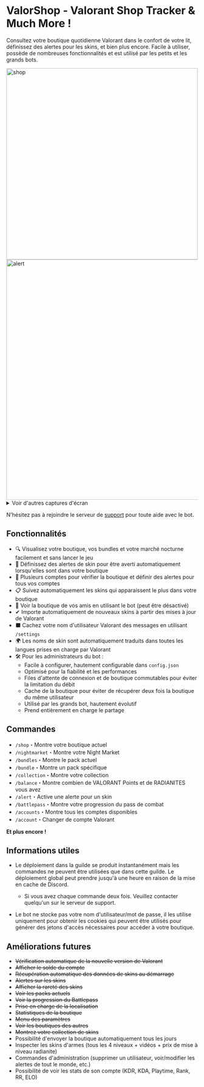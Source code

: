 # ValorShop - Valorant Shop Tracker & Much More !

Consultez votre boutique quotidienne Valorant dans le confort de votre lit, définissez des alertes pour les skins, et bien plus encore.
Facile à utiliser, possède de nombreuses fonctionnalités et est utilisé par les petits et les grands bots.

<img src="https://cdn.discordapp.com/attachments/1023325600338948186/1023628917682212965/unknown.png" alt="shop" width="504" >  
<img src="https://cdn.discordapp.com/attachments/1023325600338948186/1025101803647402024/unknown.png" alt="alert" width="633" >


<details>
<summary>Voir d'autres captures d'écran</summary>

<img src="https://cdn.discordapp.com/attachments/1023325600338948186/1025082904423968768/unknown.png" alt="nightmarket" width="501" ><br>
<img src="https://cdn.discordapp.com/attachments/1023325600338948186/1023630298925256756/unknown.png" alt="stats" width="556" ><br>
<img src="https://cdn.discordapp.com/attachments/1023325600338948186/1023630615809118289/unknown.png" alt="reaverstats" width="389" ><br>
<img src="https://cdn.discordapp.com/attachments/1023325600338948186/1023630749812920461/unknown.png" alt="balance" width="284" ><br>
<img src="https://cdn.discordapp.com/attachments/1023325600338948186/1023630954637561996/unknown.png" alt="battlepass" width="504" ><br>
<img src="https://cdn.discordapp.com/attachments/1023325600338948186/1023631116562874398/unknown.png" alt="collection" width="506" ><br>


</details>

N'hésitez pas à rejoindre le serveur de [support](https://dsc.gg/valorshop) pour toute aide avec le bot.

## Fonctionnalités

- 🔍 Visualisez votre boutique, vos bundles et votre marché nocturne facilement et sans lancer le jeu
- 🔔 Définissez des alertes de skin pour être averti automatiquement lorsqu'elles sont dans votre boutique
- 🔀 Plusieurs comptes pour vérifier la boutique et définir des alertes pour tous vos comptes
- 📋 Suivez automatiquement les skins qui apparaissent le plus dans votre boutique
- 👀 Voir la boutique de vos amis en utilisant le bot (peut être désactivé)
- ✔ Importe automatiquement de nouveaux skins à partir des mises à jour de Valorant
- ⬛ Cachez votre nom d'utilisateur Valorant des messages en utilisant `/settings`
- 🌍 Les noms de skin sont automatiquement traduits dans toutes les langues prises en charge par Valorant
- 🛠 Pour les administrateurs du bot :
  - Facile à configurer, hautement configurable dans `config.json`
  - Optimisé pour la fiabilité et les performances
  - Files d'attente de connexion et de boutique commutables pour éviter la limitation du débit
  - Cache de la boutique pour éviter de récupérer deux fois la boutique du même utilisateur
  - Utilisé par les grands bot, hautement évolutif
  - Prend entièrement en charge le partage

## Commandes

- `/shop`・Montre votre boutique actuel
- `/nightmarket`・Montre votre Night Market
- `/bundles`・Montre le pack actuel
- `/bundle`・Montre un pack spécifique
- `/collection`・Montre votre collection
- `/balance`・Montre combien de VALORANT Points et de RADIANITES vous avez
- `/alert`・Active une alerte pour un skin
- `/battlepass`・Montre votre progression du pass de combat
- `/accounts`・Montre tous les comptes disponibles
- `/account`・Changer de compte Valorant

**Et plus encore !**

## Informations utiles

- Le déploiement dans la guilde se produit instantanément mais les commandes ne peuvent être utilisées que dans cette guilde. Le déploiement global peut prendre jusqu'à une heure en raison de la mise en cache de Discord.
  - Si vous avez chaque commande deux fois. Veuillez contacter quelqu'un sur le serveur de support.

- Le bot ne stocke pas votre nom d'utilisateur/mot de passe, il les utilise uniquement pour obtenir les cookies qui peuvent être utilisés pour générer des jetons d'accès nécessaires pour accéder à votre boutique.

## Améliorations futures

* ~~Vérification automatique de la nouvelle version de Valorant~~
* ~~Afficher le solde du compte~~
* ~~Récupération automatique des données de skins au démarrage~~
* ~~Alertes sur les skins~~
* ~~Afficher la rareté des skins~~
* ~~Voir les packs actuels~~
* ~~Voir la progression du Battlepass~~
* ~~Prise en charge de la localisation~~
* ~~Statistiques de la boutique~~
* ~~Menu des paramètres~~
* ~~Voir les boutiques des autres~~
* ~~Montrez votre collection de skins~~
* Possibilité d'envoyer la boutique automatiquement tous les jours
* Inspecter les skins d'armes (tous les 4 niveaux + vidéos + prix de mise à niveau radianite)
* Commandes d'administration (supprimer un utilisateur, voir/modifier les alertes de tout le monde, etc.)
* Possibilité de voir les stats de son compte (KDR, KDA, Playtime, Rank, RR, ELO)
